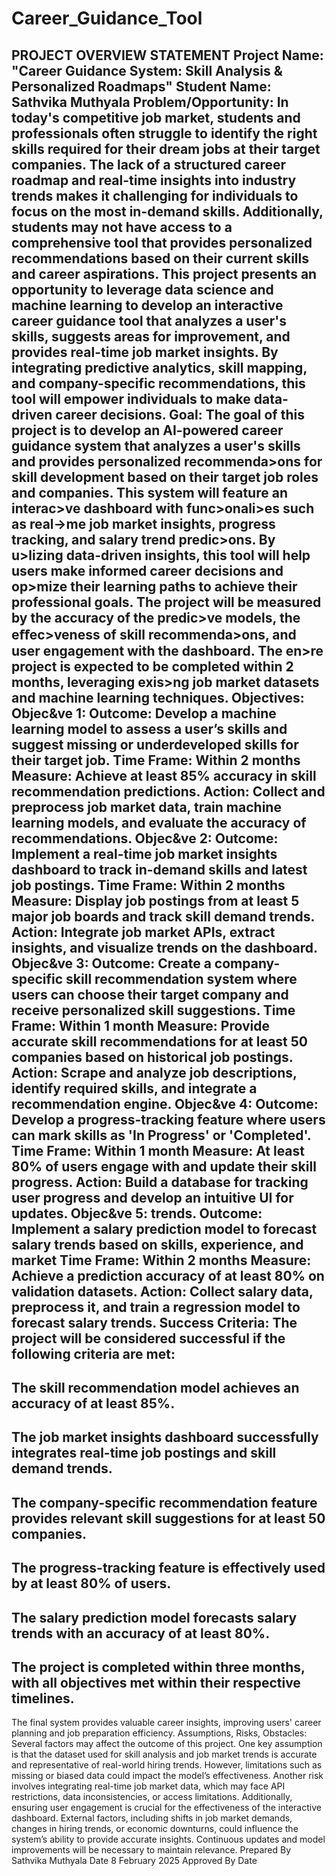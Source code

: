 # Career_Guidance_Tool
PROJECT OVERVIEW
STATEMENT
Project Name: "Career Guidance System: Skill
Analysis & Personalized Roadmaps"
Student Name:
Sathvika Muthyala
Problem/Opportunity:
In today's competitive job market, students and professionals often struggle to identify the right skills required for their
dream jobs at their target companies. The lack of a structured career roadmap and real-time insights into industry
trends makes it challenging for individuals to focus on the most in-demand skills. Additionally, students may not have
access to a comprehensive tool that provides personalized recommendations based on their current skills and career
aspirations.
This project presents an opportunity to leverage data science and machine learning to develop an interactive career
guidance tool that analyzes a user's skills, suggests areas for improvement, and provides real-time job market insights.
By integrating predictive analytics, skill mapping, and company-specific recommendations, this tool will empower
individuals to make data-driven career decisions.
Goal:
The goal of this project is to develop an AI-powered career guidance system that analyzes a user's skills and
provides personalized recommenda>ons for skill development based on their target job roles and
companies. This system will feature an interac>ve dashboard with func>onali>es such as real->me job
market insights, progress tracking, and salary trend predic>ons. By u>lizing data-driven insights, this tool will
help users make informed career decisions and op>mize their learning paths to achieve their professional
goals.
The project will be measured by the accuracy of the predic>ve models, the eﬀec>veness of skill
recommenda>ons, and user engagement with the dashboard. The en>re project is expected to be
completed within 2 months, leveraging exis>ng job market datasets and machine learning techniques.
Objectives:
Objec&ve 1:
Outcome: Develop a machine learning model to assess a user’s skills and suggest missing or underdeveloped
skills for their target job.
Time Frame: Within 2 months
Measure: Achieve at least 85% accuracy in skill recommendation predictions.
Action: Collect and preprocess job market data, train machine learning models, and evaluate the accuracy of
recommendations.
Objec&ve 2:
Outcome: Implement a real-time job market insights dashboard to track in-demand skills and latest job postings.
Time Frame: Within 2 months
Measure: Display job postings from at least 5 major job boards and track skill demand trends.
Action: Integrate job market APIs, extract insights, and visualize trends on the dashboard.
Objec&ve 3:
Outcome: Create a company-specific skill recommendation system where users can choose their target company
and receive personalized skill suggestions.
Time Frame: Within 1 month
Measure: Provide accurate skill recommendations for at least 50 companies based on historical job postings.
Action: Scrape and analyze job descriptions, identify required skills, and integrate a recommendation engine.
Objec&ve 4:
Outcome: Develop a progress-tracking feature where users can mark skills as 'In Progress' or 'Completed'.
Time Frame: Within 1 month
Measure: At least 80% of users engage with and update their skill progress.
Action: Build a database for tracking user progress and develop an intuitive UI for updates.
Objec&ve 5:
trends.
Outcome: Implement a salary prediction model to forecast salary trends based on skills, experience, and market
Time Frame: Within 2 months
Measure: Achieve a prediction accuracy of at least 80% on validation datasets.
Action: Collect salary data, preprocess it, and train a regression model to forecast salary trends.
Success Criteria:
The project will be considered successful if the following criteria are met:
-
The skill recommendation model achieves an accuracy of at least 85%.
-
The job market insights dashboard successfully integrates real-time job postings and skill demand trends.
-
The company-specific recommendation feature provides relevant skill suggestions for at least 50 companies.
-
The progress-tracking feature is effectively used by at least 80% of users.
-
The salary prediction model forecasts salary trends with an accuracy of at least 80%.
-
The project is completed within three months, with all objectives met within their respective timelines.
-
The final system provides valuable career insights, improving users' career planning and job preparation
efficiency.
Assumptions, Risks, Obstacles:
Several factors may affect the outcome of this project. One key assumption is that the dataset used for skill
analysis and job market trends is accurate and representative of real-world hiring trends. However, limitations
such as missing or biased data could impact the model’s effectiveness.
Another risk involves integrating real-time job market data, which may face API restrictions, data inconsistencies,
or access limitations. Additionally, ensuring user engagement is crucial for the effectiveness of the interactive
dashboard.
External factors, including shifts in job market demands, changes in hiring trends, or economic downturns, could
influence the system’s ability to provide accurate insights. Continuous updates and model improvements will be
necessary to maintain relevance.
Prepared By Sathvika Muthyala Date 8 February 2025
Approved By Date
